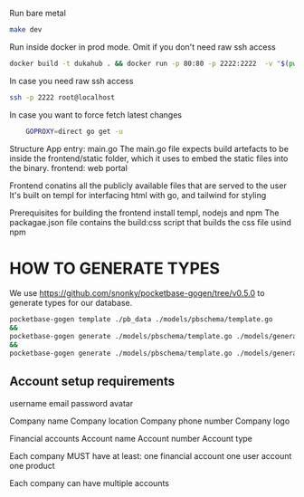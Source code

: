 Run bare metal

```bash
make dev
```

Run inside docker in prod mode. Omit if you don't need raw ssh access

```bash
docker build -t dukahub . && docker run -p 80:80 -p 2222:2222  -v "$(pwd)"/pb_data:/pb_data dukahub
```

In case you need raw ssh access

```bash
ssh -p 2222 root@localhost
```

In case you want to force fetch latest changes

```bash
    GOPROXY=direct go get -u
```

Structure
App entry: main.go
The main.go file expects build artefacts to be inside the frontend/static folder,
which it uses to embed the static files into the binary.
frontend: web portal

Frontend conatins all the publicly available files that are served to the user
It's built on templ for interfacing html with go, and tailwind for styling

Prerequisites for building the frontend
install templ, nodejs and npm
The packagae.json file contains the build:css script that builds the css file usind npm

# HOW TO GENERATE TYPES

We use <https://github.com/snonky/pocketbase-gogen/tree/v0.5.0> to generate types for our database.

```bash
pocketbase-gogen template ./pb_data ./models/pbschema/template.go
&&
pocketbase-gogen generate ./models/pbschema/template.go ./models/generated.go
&&
pocketbase-gogen generate ./models/pbschema/template.go ./models/generated.go --utils
```

## Account setup requirements

username
email
password
avatar

Company name
Company location
Company phone number
Company logo

Financial accounts
Account name
Account number
Account type

Each company MUST have at least:
one financial account
one user account
one product

Each company can have multiple accounts
